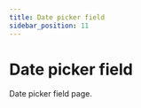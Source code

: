 ```yaml
---
title: Date picker field
sidebar_position: 11
---
```


# Date picker field

Date picker field page.


